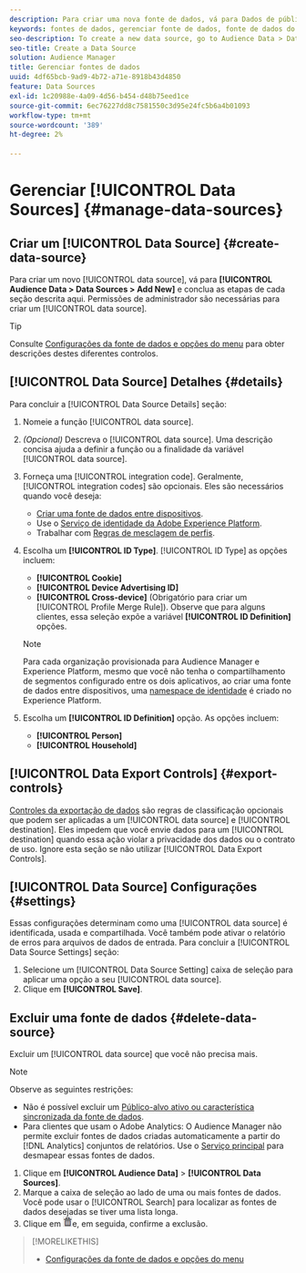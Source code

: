 ```yaml
---
description: Para criar uma nova fonte de dados, vá para Dados de público-alvo > Fontes de dados > Adicionar novo e conclua as etapas de cada seção descrita aqui. Permissões de administrador são necessárias para criar uma fonte de dados.
keywords: fontes de dados, gerenciar fonte de dados, fonte de dados do audience manager
seo-description: To create a new data source, go to Audience Data > Data Sources > Add New and complete the steps for each section described here. Administrator permissions are required to create a data source.
seo-title: Create a Data Source
solution: Audience Manager
title: Gerenciar fontes de dados
uuid: 4df65bcb-9ad9-4b72-a71e-8918b43d4850
feature: Data Sources
exl-id: 1c20988e-4a09-4d56-b454-d48b75eed1ce
source-git-commit: 6ec76227dd8c7581550c3d95e24fc5b6a4b01093
workflow-type: tm+mt
source-wordcount: '389'
ht-degree: 2%

---
```


# Gerenciar [!UICONTROL Data Sources] {#manage-data-sources}

## Criar um [!UICONTROL Data Source] {#create-data-source}

Para criar um novo [!UICONTROL data source], vá para **[!UICONTROL Audience Data > Data Sources > Add New]** e conclua as etapas de cada seção descrita aqui. Permissões de administrador são necessárias para criar um [!UICONTROL data source].

<!-- create-datasource.xml -->

>[!TIP]
>
>Consulte [Configurações da fonte de dados e opções do menu](../features/datasources-list-and-settings.md#settings-menu-options) para obter descrições destes diferentes controlos.

## [!UICONTROL Data Source] Detalhes {#details}

Para concluir a [!UICONTROL Data Source Details] seção:

1. Nomeie a função [!UICONTROL data source].
1. *(Opcional)* Descreva o [!UICONTROL data source]. Uma descrição concisa ajuda a definir a função ou a finalidade da variável [!UICONTROL data source].
1. Forneça uma [!UICONTROL integration code]. Geralmente, [!UICONTROL integration codes] são opcionais. Eles são necessários quando você deseja:

   * [Criar uma fonte de dados entre dispositivos](../features/profile-merge-rules/merge-rules-start.md#create-data-source).
   * Use o [Serviço de identidade da Adobe Experience Platform](https://experienceleague.adobe.com/docs/id-service/using/home.html).
   * Trabalhar com [Regras de mesclagem de perfis](../features/profile-merge-rules/merge-rules-start.md).

1. Escolha um **[!UICONTROL ID Type]**. [!UICONTROL ID Type] as opções incluem:

   * **[!UICONTROL Cookie]**
   * **[!UICONTROL Device Advertising ID]**
   * **[!UICONTROL Cross-device]** (Obrigatório para criar um [!UICONTROL Profile Merge Rule]). Observe que para alguns clientes, essa seleção expõe a variável **[!UICONTROL ID Definition]** opções.

   >[!NOTE]
   >
   >Para cada organização provisionada para Audience Manager e Experience Platform, mesmo que você não tenha o compartilhamento de segmentos configurado entre os dois aplicativos, ao criar uma fonte de dados entre dispositivos, uma [namespace de identidade](https://experienceleague.adobe.com/docs/experience-platform/identity/namespaces.html#manage-namespaces) é criado no Experience Platform.

1. Escolha um **[!UICONTROL ID Definition]** opção. As opções incluem:

   * **[!UICONTROL Person]**
   * **[!UICONTROL Household]**

## [!UICONTROL Data Export Controls] {#export-controls}

[Controles da exportação de dados](../features/data-export-controls.md) são regras de classificação opcionais que podem ser aplicadas a um [!UICONTROL data source] e [!UICONTROL destination]. Eles impedem que você envie dados para um [!UICONTROL destination] quando essa ação violar a privacidade dos dados ou o contrato de uso. Ignore esta seção se não utilizar [!UICONTROL Data Export Controls].

## [!UICONTROL Data Source] Configurações {#settings}

Essas configurações determinam como uma [!UICONTROL data source] é identificada, usada e compartilhada. Você também pode ativar o relatório de erros para arquivos de dados de entrada. Para concluir a [!UICONTROL Data Source Settings] seção:

1. Selecione um [!UICONTROL Data Source Setting] caixa de seleção para aplicar uma opção a seu [!UICONTROL data source].
2. Clique em **[!UICONTROL Save]**.

## Excluir uma fonte de dados {#delete-data-source}

<!-- t_datasource_delete.xml -->

Excluir um [!UICONTROL data source] que você não precisa mais.

>[!NOTE]
>
>Observe as seguintes restrições:
>
>* Não é possível excluir um [Público-alvo ativo ou característica sincronizada da fonte de dados](../features/traits/client-activity-synced-audience-traits.md).
>* Para clientes que usam o Adobe Analytics: O Audience Manager não permite excluir fontes de dados criadas automaticamente a partir do [!DNL Analytics] conjuntos de relatórios. Use o [Serviço principal](https://experienceleague.adobe.com/docs/core-services/interface/about-core-services/core-services-landing.html) para desmapear essas fontes de dados.


1. Clique em **[!UICONTROL Audience Data]** > **[!UICONTROL Data Sources]**.
1. Marque a caixa de seleção ao lado de uma ou mais fontes de dados.
Você pode usar o [!UICONTROL Search] para localizar as fontes de dados desejadas se tiver uma lista longa.
1. Clique em  ![](assets/icon_trash.png)e, em seguida, confirme a exclusão.


>[!MORELIKETHIS]
>
>* [Configurações da fonte de dados e opções do menu](../features/datasources-list-and-settings.md#settings-menu-options)

